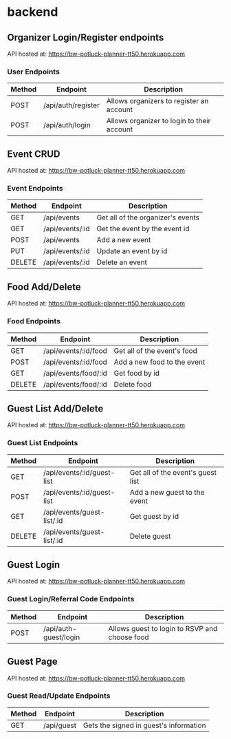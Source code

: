 # backend

Organizer Login/Register endpoints
----------------------------------
API hosted at: https://bw-potluck-planner-tt50.herokuapp.com
### User Endpoints 
| Method | Endpoint           | Description                                 |
| ------ | ------------------ | --------------------------------------------|
| POST   | /api/auth/register | Allows organizers to register an account    |
| POST   | /api/auth/login    | Allows organizer to login to their account  |

Event CRUD
------------------------
API hosted at: https://bw-potluck-planner-tt50.herokuapp.com
### Event Endpoints 
| Method | Endpoint           | Description                                 |
| ------ | ------------------ | --------------------------------------------|
| GET    | /api/events        | Get all of the organizer's events           |
| GET    | /api/events/:id    | Get the event by the event id               |
| POST   | /api/events        | Add a new event                             |
| PUT    | /api/events/:id    | Update an event by id                       |
| DELETE | /api/events/:id    | Delete an event                             |

Food Add/Delete
------------------------
API hosted at: https://bw-potluck-planner-tt50.herokuapp.com
### Food Endpoints 
| Method | Endpoint               | Description                                 |
| ------ | ---------------------- | --------------------------------------------|
| GET    | /api/events/:id/food   | Get all of the event's food                 |
| POST   | /api/events/:id/food   | Add a new food to the event                 |
| GET    | /api/events/food/:id   | Get food by id                              |
| DELETE | /api/events/food/:id   | Delete food                                 |

Guest List Add/Delete
------------------------
API hosted at: https://bw-potluck-planner-tt50.herokuapp.com
### Guest List Endpoints 
| Method | Endpoint                     | Description                                 |
| ------ | ---------------------------  | --------------------------------------------|
| GET    | /api/events/:id/guest-list   | Get all of the event's guest list           |
| POST   | /api/events/:id/guest-list   | Add a new guest to the event                |
| GET    | /api/events/guest-list/:id   | Get guest by id                             |
| DELETE | /api/events/guest-list/:id   | Delete guest                                |

Guest Login 
----------------------------------
API hosted at: https://bw-potluck-planner-tt50.herokuapp.com
### Guest Login/Referral Code Endpoints 
| Method | Endpoint              | Description                                    |
| ------ | --------------------- | -----------------------------------------------|
| POST   | /api/auth-guest/login | Allows guest to login to RSVP and choose food  |

Guest Page 
----------------------------------
API hosted at: https://bw-potluck-planner-tt50.herokuapp.com
### Guest Read/Update Endpoints 
| Method | Endpoint              | Description                                    |
| ------ | --------------------- | -----------------------------------------------|
| GET    | /api/guest            | Gets the signed in guest's information         |
